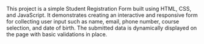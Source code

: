 This project is a simple Student Registration Form built using HTML, CSS, and JavaScript. 
It demonstrates creating an interactive and responsive form for collecting user input such as name, email, phone number, course selection, and date of birth. 
The submitted data is dynamically displayed on the page with basic validations in place.
